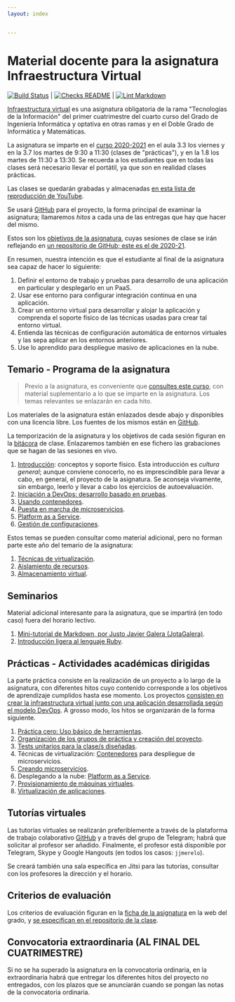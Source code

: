 ```yaml
---
layout: index


---
```

# Material docente para la asignatura Infraestructura Virtual

[![Build Status](https://travis-ci.org/JJ/IV.svg?branch=master)](https://travis-ci.org/JJ/IV)
|
[![Checks README](https://github.com/JJ/Test-Text/workflows/Checks%20README/badge.svg)](https://github.com/JJ/IV/actions?query=workflow%3A%22Comprueba+README%22)
|
[![Lint Markdown](https://github.com/JJ/IV/workflows/Lint%20Markdown/badge.svg)](https://github.com/JJ/IV/actions?query=workflow%3A%22Lint+Markdown%22)

[Infraestructura virtual](https://etsiit.ugr.es/pages/calendario_academico/horarioscurso20192020/horariosgii1920)
es una asignatura obligatoria de la rama "Tecnologías de la Información" del
primer cuatrimestre del cuarto curso del Grado de Ingeniería Informática y
optativa en otras ramas y en el Doble Grado de Informática y Matemáticas.

La asignatura se imparte en el
[curso 2020-2021](http://etsiit.ugr.es/pages/calendario_academico/horarioscurso20202021/horariosgii2021/!)
en el aula 3.3 los viernes y en la 3.7 los martes de 9:30 a 11:30 (clases de
"prácticas"), y en la 1.8 los martes de 11:30 a 13:30. Se recuerda a los
estudiantes que en todas las clases será necesario llevar el portátil, ya que
son en realidad clases prácticas.

Las clases se quedarán grabadas y almacenadas
[en esta lista de reproducción de YouTube](https://www.youtube.com/playlist?list=PLsYEfmwhBQdKIwbMDIwK64pt3Fs03BDz9).

Se usará [GitHub](http://github.com) para el proyecto, la forma principal de
examinar la asignatura; llamaremos *hitos* a cada una de las entregas que hay
que hacer del mismo.

Estos son los [objetivos de la asignatura](documentos/objetivos), cuyas
sesiones de clase se irán reflejando en
[un repositorio de GitHub; este es el de 2020-21](https://github.com/JJ/IV-20-21).

En resumen, nuestra intención es que el estudiante al final de la asignatura sea
capaz de hacer lo siguiente:

1. Definir el entorno de trabajo y pruebas para desarrollo de una aplicación en
   particular y desplegarlo en un PaaS.
2. Usar ese entorno para configurar integración continua en una aplicación.
3. Crear un entorno virtual para desarrollar y alojar la aplicación y comprenda
   el soporte físico de las técnicas usadas para crear tal entorno virtual.
4. Entienda las técnicas de configuración automática de entornos virtuales y
   las sepa aplicar en los entornos anteriores.
5. Use lo aprendido para despliegue masivo de aplicaciones en la nube.

## Temario - Programa de la asignatura

> Previo a la asignatura, es conveniente
> que [consultes este curso](https://jj.github.io/curso-tdd), con
> material suplementario a lo que se imparte en la asignatura. Los
> temas relevantes se enlazarán en cada hito.

Los materiales de la asignatura están enlazados desde abajo y
disponibles con una licencia libre. Los fuentes de los mismos están en
[GitHub](http://github.com/JJ/IV).

La temporización de la asignatura y los objetivos de cada sesión figuran en la
[bitácora](https://github.com/JJ/IV-20-21/blob/master/sesiones/README.md) de
clase. Enlazaremos también en ese fichero las grabaciones que se hagan de las
sesiones en vivo.

1. [Introducción](documentos/temas/Intro_concepto_y_soporte_fisico):
   conceptos y soporte físico. Esta introducción es *cultura general*; aunque
   conviene conocerlo, no es imprescindible para llevar a cabo, en general, el
   proyecto de la asignatura. Se aconseja vivamente, sin embargo, leerlo y
   llevar a cabo los ejercicios de autoevaluación.
2. [Iniciación a DevOps: desarrollo basado en pruebas](documentos/temas/Desarrollo_basado_en_pruebas).
5. [Usando contenedores](documentos/temas/Contenedores).
3. [Puesta en marcha de microservicios](documentos/temas/Microservicios).
4. [Platform as a Service](documentos/temas/PaaS).
6. [Gestión de configuraciones](documentos/temas/Gestion_de_configuraciones).

Estos temas se pueden consultar como material adicional, pero no forman parte
este año del temario de la asignatura:

1. [Técnicas de virtualización](documentos/temas/Tecnicas_de_virtualizacion).
2. [Aislamiento de recursos](documentos/temas/Aislamiento_de_recursos).
3. [Almacenamiento virtual](documentos/temas/Almacenamiento).

## Seminarios

Material adicional interesante para la asignatura, que se impartirá
(en todo caso) fuera del horario lectivo.

1. [Mini-tutorial de Markdown, por Justo Javier Galera
   (JotaGalera)](documentos/seminarios/tutorial).
2. [Introducción ligera al lenguaje Ruby](documentos/seminarios/ruby).

## Prácticas - Actividades académicas dirigidas

La parte práctica consiste en la realización de un proyecto a lo largo
de la asignatura, con diferentes hitos cuyo contenido corresponde a
los objetivos de aprendizaje cumplidos hasta ese momento. Los
proyectos
[consisten en crear la infraestructura virtual junto con una aplicación
desarrollada según el modelo DevOps](documentos/proyecto/README.md). A
grosso modo, los hitos se organizarán de la forma siguiente.

1. [Práctica cero: Uso básico de
   herramientas](documentos/proyecto/0.Repositorio).
2. [Organización de los grupos de práctica y creación del
   proyecto](documentos/proyecto/1.Infraestructura).
3. [Tests unitarios para la clase/s diseñadas](documentos/proyecto/2.Tests).
6. Técnicas de virtualización: [Contenedores](documentos/proyecto/5.Docker)
   para despliegue de microservicios.
4. [Creando microservicios](documentos/proyecto/3.Microservicios).
5. Desplegando a la nube:
   [Platform as a Service](documentos/proyecto/4.PaaS).
7. [Provisionamiento de máquinas
   virtuales](documentos/proyecto/6.Provision).
8. [Virtualización de aplicaciones](documentos/proyecto/5.IaaS).

## Tutorías virtuales

Las tutorías virtuales se realizarán preferiblemente a través de la plataforma
de trabajo colaborativo
[GitHub](https://github.com/JJ/IV-20-21/issues?state=open) y a través del grupo
de Telegram; habrá que solicitar al profesor ser añadido. Finalmente, el
profesor está disponible por Telegram, Skype y Google Hangouts (en todos los
casos: `jjmerelo`).

Se creará también una sala específica en Jitsi para las tutorías,
consultar con los profesores la dirección y el horario.

## Criterios de evaluación

Los criterios de evaluación figuran en la
[ficha de la asignatura](https://grados.ugr.es/informatica/pages/infoacademica/guias_docentes/curso_actual/cuarto/tecnologiasdelainformacion/gii_infraestructura_virtual_20172018_firmada)
en la web del grado, y
[se especifican en el repositorio de la clase](https://github.com/JJ/IV-19-20/blob/master/Metodolog%C3%ADa_y_criterios_de_evaluaci%C3%B3n).

## Convocatoria extraordinaria (AL FINAL DEL CUATRIMESTRE)

Si no se ha superado la asignatura en la convocatoria ordinaria, en la
extraordinaria habrá que entregar los diferentes hitos del proyecto no
entregados, con los plazos que se anunciarán cuando se pongan las
notas de la convocatoria ordinaria.

